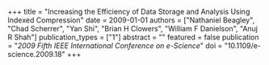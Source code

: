 +++
title = "Increasing the Efficiency of Data Storage and Analysis Using Indexed Compression"
date = 2009-01-01
authors = ["Nathaniel Beagley", "Chad Scherrer", "Yan Shi", "Brian H Clowers", "William F Danielson", "Anuj R Shah"]
publication_types = ["1"]
abstract = ""
featured = false
publication = "*2009 Fifth IEEE International Conference on e-Science*"
doi = "10.1109/e-science.2009.18"
+++

